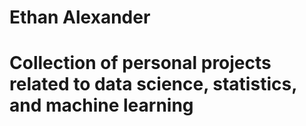 # Ethan Alexander

# Collection of personal projects related to data science, statistics, and machine learning
